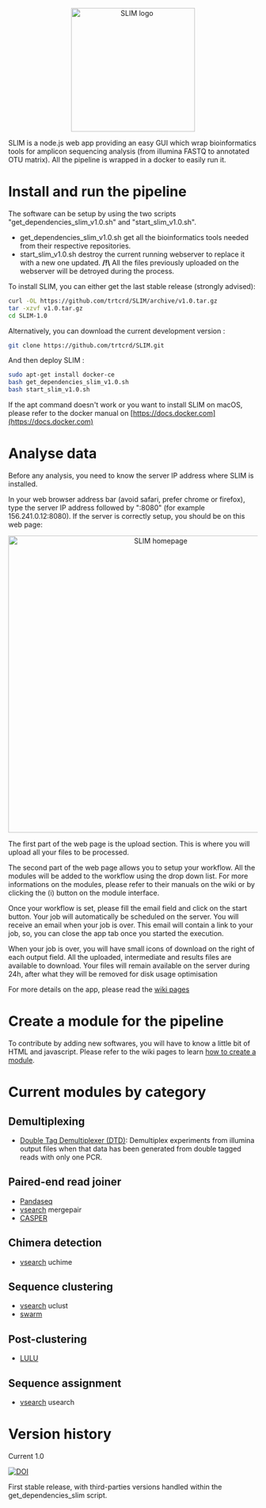 
<p align="center">
  <img src="https://github.com/yoann-dufresne/SLIM/blob/master/www/imgs/slim_logo.svg" alt="SLIM logo" width="250px"/>
</p>

SLIM is a node.js web app providing an easy GUI which wrap bioinformatics tools for amplicon sequencing analysis (from illumina FASTQ to annotated OTU matrix).
All the pipeline is wrapped in a docker to easily run it.

# Install and run the pipeline

The software can be setup by using the two scripts "get_dependencies_slim_v1.0.sh" and "start_slim_v1.0.sh".
* get_dependencies_slim_v1.0.sh get all the bioinformatics tools needed from their respective repositories.
* start_slim_v1.0.sh destroy the current running webserver to replace it with a new one updated.
**/!\\** All the files previously uploaded on the webserver will be detroyed during the process.

To install SLIM, you can either get the last stable release (strongly advised):
```bash
curl -OL https://github.com/trtcrd/SLIM/archive/v1.0.tar.gz
tar -xzvf v1.0.tar.gz
cd SLIM-1.0
```

Alternatively, you can download the current development version :
```bash
git clone https://github.com/trtcrd/SLIM.git
```

And then deploy SLIM :
```bash
sudo apt-get install docker-ce
bash get_dependencies_slim_v1.0.sh
bash start_slim_v1.0.sh
```


If the apt command doesn't work or you want to install SLIM on macOS, please refer to the docker manual on [https://docs.docker.com](https://docs.docker.com)

# Analyse data

Before any analysis, you need to know the server IP address where SLIM is installed.

In your web browser address bar (avoid safari, prefer chrome or firefox), type the server IP address followed by ":8080" (for example 156.241.0.12:8080).
If the server is correctly setup, you should be on this web page:

<p align="center">
  <img src="https://github.com/yoann-dufresne/SLIM/blob/master/tutos/slim_webpage.png" alt="SLIM homepage" width="600px"/>
</p>

The first part of the web page is the upload section.
This is where you will upload all your files to be processed.

The second part of the web page allows you to setup your workflow.
All the modules will be added to the workflow using the drop down list.
For more informations on the modules, please refer to their manuals on the wiki or by clicking the (i) button on the module interface.

Once your workflow is set, please fill the email field and click on the start button.
Your job will automatically be scheduled on the server.
You will receive an email when your job is over.
This email will contain a link to your job, so, you can close the app tab once you started the execution.

When your job is over, you will have small icons of download on the right of each output field.
All the uploaded, intermediate and results files are available to download.
Your files will remain available on the server during 24h, after what they will be removed for disk usage optimisation

For more details on the app, please read the [wiki pages](https://github.com/yoann-dufresne/SLIM/wiki)

# Create a module for the pipeline

To contribute by adding new softwares, you will have to know a little bit of HTML and javascript.
Please refer to the wiki pages to learn [how to create a module](https://github.com/yoann-dufresne/SLIM/wiki/How-to-write-a-new-module).

# Current modules by category

## Demultiplexing
* [Double Tag Demultiplexer (DTD)](https://github.com/yoann-dufresne/DoubleTagDemultiplexer): Demultiplex experiments from illumina output files when that data has been generated from double tagged reads with only one PCR.

## Paired-end read joiner
* [Pandaseq](https://github.com/neufeld/pandaseq)
* [vsearch](https://github.com/torognes/vsearch) mergepair
* [CASPER](http://best.snu.ac.kr/casper/)

## Chimera detection
* [vsearch](https://github.com/torognes/vsearch) uchime

## Sequence clustering
* [vsearch](https://github.com/torognes/vsearch) uclust
* [swarm](https://github.com/torognes/swarm)

## Post-clustering
* [LULU](https://github.com/tobiasgf/lulu)

## Sequence assignment
* [vsearch](https://github.com/torognes/vsearch) usearch


# Version history

Current 1.0

[![DOI](https://zenodo.org/badge/121395325.svg)](https://zenodo.org/badge/latestdoi/121395325)

First stable release, with third-parties versions handled within the get_dependencies_slim script.
